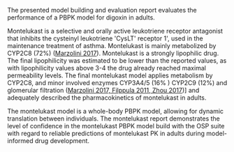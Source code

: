 The presented model building and evaluation report evaluates the performance of a PBPK model for digoxin in adults.

Montelukast is a selective and orally active leukotriene receptor antagonist that inhibits the cysteinyl leukotriene 'CysLT' receptor 1', used in the maintenance treatment of asthma. Montelukast is mainly metabolized by CYP2C8 (72%) ([Marzolini 2017](#5-References)).  Montelukast is a strongly lipophilic drug. The final lipophilicity was estimated to be lower than the reported values, as with lipophilicity values above 3-4 the drug already reached maximal permeability levels. The final montelukast model applies metabolism by CYP2C8, and minor involved enzymes CYP3A4/5 (16% ) CYP2C9 (12%) and glomerular filtration ([Marzolini 2017, Filppula 2011, Zhou 2017](#5-References))] and adequately described the pharmacokinetics of montelukast in adults.

The montelukast model is a whole-body PBPK model, allowing for dynamic translation between individuals. The montelukast report demonstrates the level of confidence in the montelukast PBPK model build with the OSP suite with regard to reliable predictions of montelukast PK in adults during model-informed drug development.
